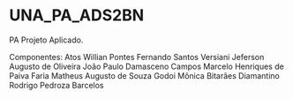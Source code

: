 UNA_PA_ADS2BN
=============

PA
Projeto Aplicado.

Componentes:
Atos Willian Pontes
Fernando Santos Versiani
Jeferson Augusto de Oliveira
João Paulo Damasceno Campos
Marcelo Henriques de Paiva Faria
Matheus Augusto de Souza Godoi
Mônica Bitarães Diamantino
Rodrigo Pedroza Barcelos



